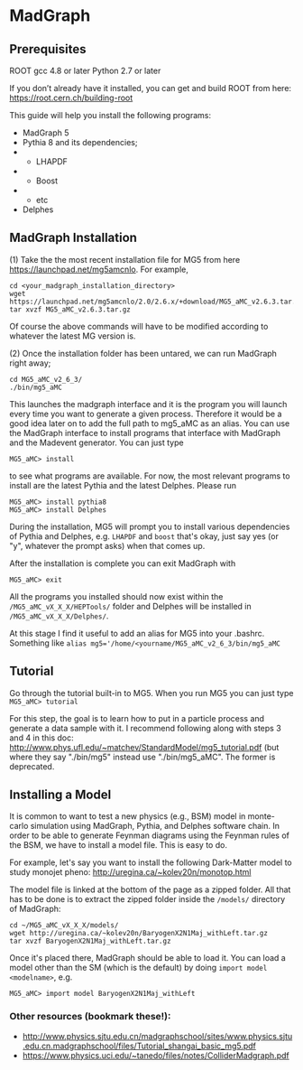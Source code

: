 # MadGraph


## Prerequisites
ROOT
gcc 4.8 or later
Python 2.7 or later


If you don’t already have it installed, you can get and build ROOT from here:
https://root.cern.ch/building-root

This guide will help you install the following programs:
* MadGraph 5
* Pythia 8 and its dependencies;
* * LHAPDF
* * Boost
* * etc
* Delphes

## MadGraph Installation
(1) Take the the most recent installation file for MG5 from here https://launchpad.net/mg5amcnlo. For example,

```
cd <your_madgraph_installation_directory>
wget https://launchpad.net/mg5amcnlo/2.0/2.6.x/+download/MG5_aMC_v2.6.3.tar.gz
tar xvzf MG5_aMC_v2.6.3.tar.gz
```

Of course the above commands will have to be modified according to whatever the latest MG version is.

(2) Once the installation folder has been untared, we can run MadGraph right away;

```
cd MG5_aMC_v2_6_3/
./bin/mg5_aMC
```

This launches the madgraph interface and it is the program you will launch every time you want to generate a given process. Therefore it would be a good idea later on to add the full path to mg5_aMC as an alias. 
You can use the MadGraph interface to install programs that interface with MadGraph and the Madevent generator. You can just type
```
MG5_aMC> install
```
to see what programs are available. For now, the most relevant programs to install are the latest Pythia and the latest Delphes. Please run

```
MG5_aMC> install pythia8
MG5_aMC> install Delphes
```
During the installation, MG5 will prompt you to install various dependencies of Pythia and Delphes, e.g. `LHAPDF` and `boost` that's okay, just say yes (or "y", whatever the prompt asks) when that comes up.

After the installation is complete you can exit MadGraph with
```
MG5_aMC> exit
```

All the programs you installed should now exist within the `/MG5_aMC_vX_X_X/HEPTools/` folder and Delphes will be installed in `/MG5_aMC_vX_X_X/Delphes/`.

At this stage I find it useful to add an alias for MG5 into your .bashrc. Something like
`alias mg5='/home/<yourname/MG5_aMC_v2_6_3/bin/mg5_aMC`

## Tutorial
Go through the tutorial built-in to MG5. When you run MG5 you can just type
```MG5_aMC> tutorial```

For this step, the goal is to learn how to put in a particle process and generate a data sample with it. I recommend following along with steps 3 and 4 in this doc: http://www.phys.ufl.edu/~matchev/StandardModel/mg5_tutorial.pdf
(but where they say "./bin/mg5" instead use "./bin/mg5_aMC". The former is deprecated.


## Installing a Model
It is common to want to test a new physics (e.g., BSM) model in monte-carlo simulation using MadGraph, Pythia, and Delphes software chain. In order to be able to generate Feynman diagrams using the Feynman rules of the BSM, we have to install a model file. This is easy to do.

For example, let's say you want to install the following Dark-Matter model to study monojet pheno: http://uregina.ca/~kolev20n/monotop.html

The model file is linked at the bottom of the page as a zipped folder. All that has to be done is to extract the zipped folder inside the `/models/` directory of MadGraph:
```
cd ~/MG5_aMC_vX_X_X/models/
wget http://uregina.ca/~kolev20n/BaryogenX2N1Maj_withLeft.tar.gz
tar xvzf BaryogenX2N1Maj_withLeft.tar.gz
```
Once it's placed there, MadGraph should be able to load it. You can load a model other than the SM (which is the default) by doing `import model <modelname>`, e.g.

```
MG5_aMC> import model BaryogenX2N1Maj_withLeft
```

### Other resources (bookmark these!):
* http://www.physics.sjtu.edu.cn/madgraphschool/sites/www.physics.sjtu.edu.cn.madgraphschool/files/Tutorial_shangai_basic_mg5.pdf
* https://www.physics.uci.edu/~tanedo/files/notes/ColliderMadgraph.pdf

